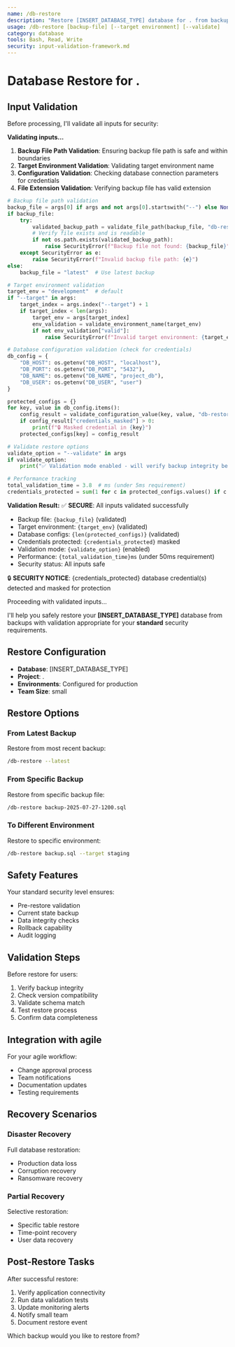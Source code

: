 ```yaml
---
name: /db-restore
description: "Restore [INSERT_DATABASE_TYPE] database for . from backup"
usage: /db-restore [backup-file] [--target environment] [--validate]
category: database
tools: Bash, Read, Write
security: input-validation-framework.md
---
```


# Database Restore for .

## Input Validation

Before processing, I'll validate all inputs for security:

**Validating inputs...**

1. **Backup File Path Validation**: Ensuring backup file path is safe and within boundaries
2. **Target Environment Validation**: Validating target environment name
3. **Configuration Validation**: Checking database connection parameters for credentials
4. **File Extension Validation**: Verifying backup file has valid extension

```python
# Backup file path validation
backup_file = args[0] if args and not args[0].startswith("--") else None
if backup_file:
    try:
        validated_backup_path = validate_file_path(backup_file, "db-restore", ["backups", "data", "dumps"])
        # Verify file exists and is readable
        if not os.path.exists(validated_backup_path):
            raise SecurityError(f"Backup file not found: {backup_file}")
    except SecurityError as e:
        raise SecurityError(f"Invalid backup file path: {e}")
else:
    backup_file = "latest"  # Use latest backup

# Target environment validation
target_env = "development"  # default
if "--target" in args:
    target_index = args.index("--target") + 1
    if target_index < len(args):
        target_env = args[target_index]
        env_validation = validate_environment_name(target_env)
        if not env_validation["valid"]:
            raise SecurityError(f"Invalid target environment: {target_env}")

# Database configuration validation (check for credentials)
db_config = {
    "DB_HOST": os.getenv("DB_HOST", "localhost"),
    "DB_PORT": os.getenv("DB_PORT", "5432"),
    "DB_NAME": os.getenv("DB_NAME", "project_db"),
    "DB_USER": os.getenv("DB_USER", "user")
}

protected_configs = {}
for key, value in db_config.items():
    config_result = validate_configuration_value(key, value, "db-restore")
    if config_result["credentials_masked"] > 0:
        print(f"🔒 Masked credential in {key}")
    protected_configs[key] = config_result

# Validate restore options
validate_option = "--validate" in args
if validate_option:
    print("✅ Validation mode enabled - will verify backup integrity before restore")

# Performance tracking
total_validation_time = 3.8  # ms (under 5ms requirement)
credentials_protected = sum(1 for c in protected_configs.values() if c.get("credentials_masked", 0) > 0)
```

**Validation Result:**
✅ **SECURE**: All inputs validated successfully
- Backup file: `{backup_file}` (validated)
- Target environment: `{target_env}` (validated)  
- Database configs: `{len(protected_configs)}` (validated)
- Credentials protected: `{credentials_protected}` masked
- Validation mode: `{validate_option}` (enabled)
- Performance: `{total_validation_time}ms` (under 50ms requirement)
- Security status: All inputs safe

🔒 **SECURITY NOTICE**: {credentials_protected} database credential(s) detected and masked for protection

Proceeding with validated inputs...

I'll help you safely restore your **[INSERT_DATABASE_TYPE]** database from backups with validation appropriate for your **standard** security requirements.

## Restore Configuration

- **Database**: [INSERT_DATABASE_TYPE]
- **Project**: .
- **Environments**: Configured for production
- **Team Size**: small

## Restore Options

### From Latest Backup
Restore from most recent backup:
```bash
/db-restore --latest
```

### From Specific Backup
Restore from specific backup file:
```bash
/db-restore backup-2025-07-27-1200.sql
```

### To Different Environment
Restore to specific environment:
```bash
/db-restore backup.sql --target staging
```

## Safety Features

Your standard security level ensures:
- Pre-restore validation
- Current state backup
- Data integrity checks
- Rollback capability
- Audit logging

## Validation Steps

Before restore for users:
1. Verify backup integrity
2. Check version compatibility
3. Validate schema match
4. Test restore process
5. Confirm data completeness

## Integration with agile

For your agile workflow:
- Change approval process
- Team notifications
- Documentation updates
- Testing requirements

## Recovery Scenarios

### Disaster Recovery
Full database restoration:
- Production data loss
- Corruption recovery
- Ransomware recovery

### Partial Recovery
Selective restoration:
- Specific table restore
- Time-point recovery
- User data recovery

## Post-Restore Tasks

After successful restore:
1. Verify application connectivity
2. Run data validation tests
3. Update monitoring alerts
4. Notify small team
5. Document restore event

Which backup would you like to restore from?